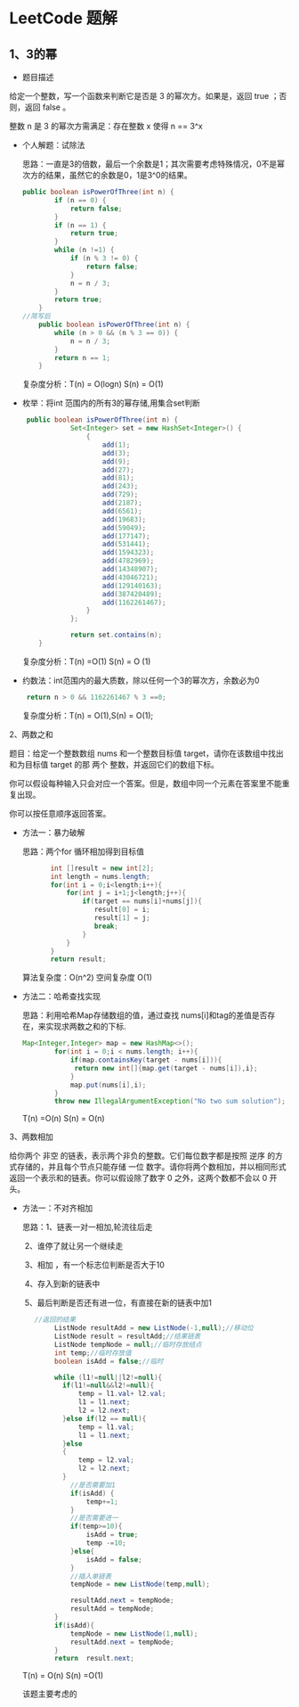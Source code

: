 # LeetCode 题解

## 1、3的幂

* 题目描述

给定一个整数，写一个函数来判断它是否是 3 的幂次方。如果是，返回 true ；否则，返回 false 。

整数 n 是 3 的幂次方需满足：存在整数 x 使得 n == 3^x

* 个人解题：试除法

  思路：一直是3的倍数，最后一个余数是1；其次需要考虑特殊情况，0不是幂次方的结果，虽然它的余数是0，1是3^0的结果。

  ```java
  public boolean isPowerOfThree(int n) {
          if (n == 0) {
              return false;
          }
          if (n == 1) {
              return true;
          }
          while (n !=1) {
              if (n % 3 != 0) {
                  return false;
              }
              n = n / 3;
          }
          return true;
      }
  //简写后
      public boolean isPowerOfThree(int n) {
          while (n > 0 && (n % 3 == 0)) {
              n = n / 3;
          }
          return n == 1;
      }
  ```

  复杂度分析：T(n) = O(logn) S(n) = O(1)

* 枚举：将int 范围内的所有3的幂存储,用集合set判断

  ```java
   public boolean isPowerOfThree(int n) {
              Set<Integer> set = new HashSet<Integer>() {
                  {
                      add(1);
                      add(3);
                      add(9);
                      add(27);
                      add(81);
                      add(243);
                      add(729);
                      add(2187);
                      add(6561);
                      add(19683);
                      add(59049);
                      add(177147);
                      add(531441);
                      add(1594323);
                      add(4782969);
                      add(14348907);
                      add(43046721);
                      add(129140163);
                      add(387420489);
                      add(1162261467);
                  }
              };
  
              return set.contains(n);
      }
  ```

  复杂度分析：T(n) =O(1) S(n) = O (1)

* 约数法：int范围内的最大质数，除以任何一个3的幂次方，余数必为0

  ```java
   return n > 0 && 1162261467 % 3 ==0;
  ```

  复杂度分析：T(n) = O(1),S(n) = O(1);

  

2、两数之和

题目：给定一个整数数组 nums 和一个整数目标值 target，请你在该数组中找出 和为目标值 target  的那 两个 整数，并返回它们的数组下标。

你可以假设每种输入只会对应一个答案。但是，数组中同一个元素在答案里不能重复出现。

你可以按任意顺序返回答案。

* 方法一：暴力破解

  思路：两个for 循环相加得到目标值

  ```java
         int []result = new int[2];
         int length = nums.length;
         for(int i = 0;i<length;i++){
             for(int j = i+1;j<length;j++){
                 if(target == nums[i]+nums[j]){
                    result[0] = i;
                    result[1] = j;
                    break;
                 }
             }
         }
         return result;
  ```

  算法复杂度：O(n^2)  空间复杂度 O(1)

* 方法二：哈希查找实现

  思路：利用哈希Map存储数组的值，通过查找 nums[i]和tag的差值是否存在，来实现求两数之和的下标.

  ```java
  Map<Integer,Integer> map = new HashMap<>();
          for(int i = 0;i < nums.length; i++){
              if(map.containsKey(target - nums[i])){
               return new int[]{map.get(target - nums[i]),i};
              }
              map.put(nums[i],i);
          }
          throw new IllegalArgumentException("No two sum solution");
  ```

  T(n) =O(n) S(n) = O(n)

3、两数相加

给你两个 非空 的链表，表示两个非负的整数。它们每位数字都是按照 逆序 的方式存储的，并且每个节点只能存储 一位 数字。请你将两个数相加，并以相同形式返回一个表示和的链表。你可以假设除了数字 0 之外，这两个数都不会以 0 开头。

* 方法一：不对齐相加

  思路：1、链表一对一相加,轮流往后走

  ​			2、谁停了就让另一个继续走

  ​			3、相加 ，有一个标志位判断是否大于10

  ​			4、存入到新的链表中

  ​			5、最后判断是否还有进一位，有直接在新的链表中加1

  ```java
     //返回的结果
          ListNode resultAdd = new ListNode(-1,null);//移动位
          ListNode result = resultAdd;//结果链表
          ListNode tempNode = null;//临时存放结点
          int temp;//临时存放值
          boolean isAdd = false;//临时
  
          while (l1!=null||l2!=null){
            if(l1!=null&&l2!=null){
                temp = l1.val+ l2.val;
                l1 = l1.next;
                l2 = l2.next;
            }else if(l2 == null){
                temp = l1.val;
                l1 = l1.next;
            }else
            {
                temp = l2.val;
                l2 = l2.next;
            }
              //是否需要加1
              if(isAdd) {
                  temp+=1;
              }
              //是否需要进一
              if(temp>=10){
                  isAdd = true;
                  temp -=10;
              }else{
                  isAdd = false;
              }
              //插入单链表
              tempNode = new ListNode(temp,null);
  
              resultAdd.next = tempNode;
              resultAdd = tempNode;
          }
          if(isAdd){
              tempNode = new ListNode(1,null);
              resultAdd.next = tempNode;
          }
          return  result.next;
  ```

  T(n) = O(n)  S(n) =O(1)

  该题主要考虑的
